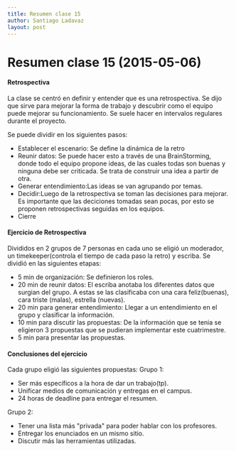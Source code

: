 ```yaml
---
title: Resumen clase 15
author: Santiago Ladavaz
layout: post
---
```

Resumen clase 15 (2015-05-06)
=============================

#### Retrospectiva

La clase se centró en definir y entender que es una retrospectiva. Se dijo que sirve para mejorar la forma de trabajo
y descubrir como el equipo puede mejorar su funcionamiento. Se suele hacer en intervalos regulares durante el proyecto.

Se puede dividir en los siguientes pasos:

* Establecer el escenario: Se define la dinámica de la retro
* Reunir datos: Se puede hacer esto a través de una BrainStorming, donde todo el equipo propone ideas, de las cuales
  todas son buenas y ninguna debe ser criticada. Se trata de construir una idea a partir de otra.
* Generar entendimiento:Las ideas se van agrupando por temas.
* Decidir:Luego de la retrospectiva se toman las decisiones para mejorar. Es importante que las deciciones tomadas sean pocas, por esto se proponen retrospectivas seguidas en los equipos.
* Cierre


#### Ejercicio de Retrospectiva

Divididos en 2 grupos de 7 personas en cada uno se eligió un moderador, un timekeeper(controla el tiempo de cada paso la retro) y 
escriba.
Se dividió en las siguientes etapas:

* 5 min de organización: Se definieron los roles.
* 20 min de reunir datos: El escriba anotaba los diferentes datos que surgian del grupo.
  A estas se las clasificaba con una cara feliz(buenas), cara triste (malas), estrella (nuevas). 
* 20 min para generar entendimiento: Llegar a un entendimiento en el grupo y clasificar la información.
* 10 min para discutir las propuestas: De la información que se tenia se eligieron 3 propuestas que se pudieran implementar este cuatrimestre.
* 5 min para presentar las propuestas.

#### Conclusiones del ejercicio

Cada grupo eligió las siguientes propuestas:
Grupo 1:

* Ser más específicos a la hora de dar un trabajo(tp).
* Unificar medios de comunicación y entregas en el campus.
* 24 horas de deadline para entregar el resumen.

Grupo 2:

* Tener una lista más "privada" para poder hablar con los profesores.
* Entregar los enunciados en un mismo sitio.
* Discutir más las herramientas utilizadas.


